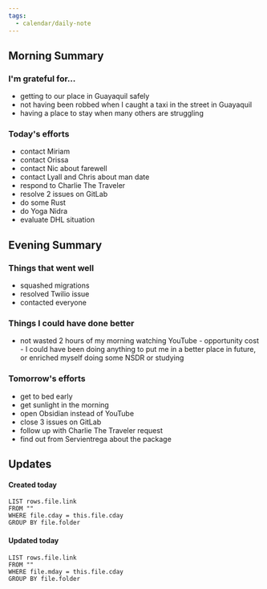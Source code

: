 ```yaml
---
tags:
  - calendar/daily-note
---
```


## Morning Summary

### I'm grateful for...

- getting to our place in Guayaquil safely
- not having been robbed when I caught a taxi in the street in Guayaquil
- having a place to stay when many others are struggling

### Today's efforts

- contact Miriam
- contact Orissa
- contact Nic about farewell
- contact Lyall and Chris about man date
- respond to Charlie The Traveler
- resolve 2 issues on GitLab
- do some Rust
- do Yoga Nidra
- evaluate DHL situation

## Evening Summary

### Things that went well

- squashed migrations
- resolved Twilio issue
- contacted everyone

### Things I could have done better

- not wasted 2 hours of my morning watching YouTube - opportunity cost - I could have been doing anything to put me in a better place in future, or enriched myself doing some NSDR or studying

### Tomorrow's efforts

- get to bed early
- get sunlight in the morning
- open Obsidian instead of YouTube
- close 3 issues on GitLab
- follow up with Charlie The Traveler request
- find out from Servientrega about the package

## Updates

#### Created today

```dataview
LIST rows.file.link
FROM ""
WHERE file.cday = this.file.cday
GROUP BY file.folder
```

#### Updated today

```dataview
LIST rows.file.link
FROM ""
WHERE file.mday = this.file.cday
GROUP BY file.folder
```
